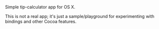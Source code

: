 Simple tip-calculator app for OS X.

This is not a real app; it's just a sample/playground for experimenting with bindings and other Cocoa features.

